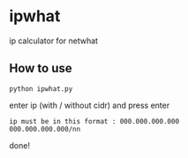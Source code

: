# ipwhat
ip calculator for netwhat

## How to use
```
python ipwhat.py
```

enter ip (with / without cidr) and press enter

```
ip must be in this format : 000.000.000.000
000.000.000.000/nn
```

done!

